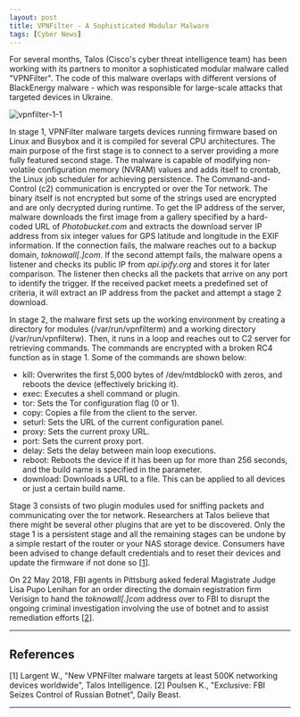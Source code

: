 ```yaml
---
layout: post
title: VPNFilter - A Sophisticated Modular Malware
tags: [Cyber News]
---
```


For several months, Talos (Cisco's cyber threat intelligence team) has been working with its partners to monitor a sophisticated modular malware called "VPNFilter". The code of this malware overlaps with different versions of BlackEnergy malware - which was responsible for large-scale attacks that targeted devices in Ukraine.

![vpnfilter-1-1](/assets/img/posts/CyberNews/vpnfilter-1-1.jpg)

In stage 1, VPNFilter malware targets devices running firmware based on Linux and Busybox and it is compiled for several CPU architectures. The main purpose of the first stage is to connect to a server providing a more fully featured second stage. The malware is capable of modifying non-volatile configuration memory (NVRAM) values and adds itself to crontab, the Linux job scheduler for achieving persistence. The Command-and-Control (c2) communication is encrypted or over the Tor network. The binary itself is not encrypted but some of the strings used are encrypted and are only decrypted during runtime. To get the IP address of the server, malware downloads the first image from a gallery specified by a hard-coded URL of *Photobucket.com* and extracts the download server IP address from six integer values for GPS latitude and longitude in the EXIF information. If the connection fails, the malware reaches out to a backup domain, *toknowall\[.\]com*. If the second attempt fails, the malware opens a listener and checks its public IP from *api.ipify.org* and stores it for later comparison. The listener then checks all the packets that arrive on any port to identify the trigger. If the received packet meets a predefined set of criteria, it will extract an IP address from the packet and attempt a stage 2 download.

In stage 2, the malware first sets up the working environment by creating a directory for modules (/var/run/vpnfilterm) and a working directory (/var/run/vpnfilterw). Then, it runs in a loop and reaches out to C2 server for retrieving commands. The commands are encrypted with a broken RC4 function as in stage 1. Some of the commands are shown below:
* kill: Overwrites the first 5,000 bytes of /dev/mtdblock0 with zeros, and reboots the device (effectively bricking it).
* exec: Executes a shell command or plugin.
* tor: Sets the Tor configuration flag (0 or 1).
* copy: Copies a file from the client to the server.
* seturl: Sets the URL of the current configuration panel.
* proxy: Sets the current proxy URL.
* port: Sets the current proxy port.
* delay: Sets the delay between main loop executions.
* reboot: Reboots the device if it has been up for more than 256 seconds, and the build name is specified in the parameter.
* download: Downloads a URL to a file. This can be applied to all devices or just a certain build name.

Stage 3 consists of two plugin modules used for sniffing packets and communicating over the tor network. Researchers at Talos believe that there might be several other plugins that are yet to be discovered. Only the stage 1 is a persistent stage and all the remaining stages can be undone by a simple restart of the router or your NAS storage device. Consumers have been advised to change default credentials and to reset their devices and update the firmware if not done so \[[1]\].

On 22 May 2018, FBI agents in Pittsburg asked federal Magistrate Judge Lisa Pupo Lenihan for an order directing the domain registration firm Verisign to hand the *toknowall\[.\]com* address over to FBI to disrupt the ongoing criminal investigation involving the use of botnet and to assist remediation efforts \[[2]\].

---

## References
\[1\] Largent W., "New VPNFilter malware targets at least 500K networking devices worldwide", Talos Intelligence.
\[2\] Poulsen K., "Exclusive: FBI Seizes Control of Russian Botnet", Daily Beast.

[1]: https://blog.talosintelligence.com/2018/05/VPNFilter.html "New VPNFilter malware targets at least 500K networking devices worldwide"
[2]: https://www.thedailybeast.com/exclusive-fbi-seizes-control-of-russian-botnet "Exclusive: FBI Seizes Control of Russian Botnet"
---
